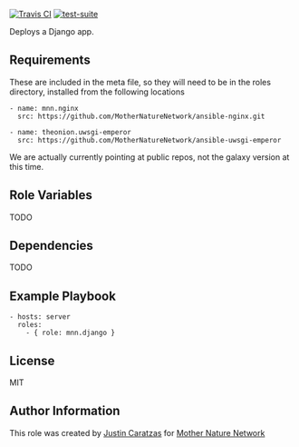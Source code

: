 [![Travis CI](http://img.shields.io/travis/MotherNatureNetwork/ansible-django.svg?style=flat)](http://travis-ci.org/MotherNatureNetwork/ansible-django) [![test-suite](http://img.shields.io/badge/test--suite-ansible--django-blue.svg?style=flat)](https://github.com/MotherNatureNetwork/ansible-role-tests/tree/master/ansible-django/)

Deploys a Django app.

## Requirements

These are included in the meta file, so they will need to be in the roles directory, installed from the following locations

    - name: mnn.nginx
      src: https://github.com/MotherNatureNetwork/ansible-nginx.git

    - name: theonion.uwsgi-emperor
      src: https://github.com/MotherNatureNetwork/ansible-uwsgi-emperor

We are actually currently pointing at public repos, not the galaxy version at this time.

## Role Variables

TODO

## Dependencies

TODO

## Example Playbook

    - hosts: server
      roles:
        - { role: mnn.django }

## License

MIT

## Author Information

This role was created by [Justin Caratzas](https://github.com/bigjust) for [Mother Nature Network](https://github.com/orgs/MotherNatureNetwork)
